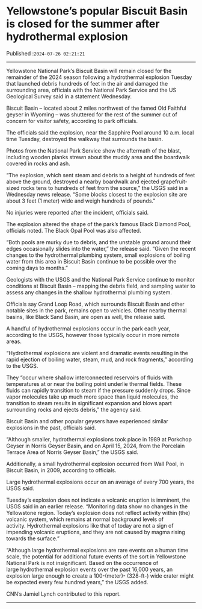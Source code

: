 # Yellowstone’s popular Biscuit Basin is closed for the summer after hydrothermal explosion

Published :`2024-07-26 02:21:21`

---

Yellowstone National Park’s Biscuit Basin will remain closed for the remainder of the 2024 season following a hydrothermal explosion Tuesday that launched debris hundreds of feet in the air and damaged the surrounding area, officials with the National Park Service and the US Geological Survey said in a statement Wednesday.

Biscuit Basin – located about 2 miles northwest of the famed Old Faithful geyser in Wyoming – was shuttered for the rest of the summer out of concern for visitor safety, according to park officials.

The officials said the explosion, near the Sapphire Pool around 10 a.m. local time Tuesday, destroyed the walkway that surrounds the basin.

Photos from the National Park Service show the aftermath of the blast, including wooden planks strewn about the muddy area and the boardwalk covered in rocks and ash.

“The explosion, which sent steam and debris to a height of hundreds of feet above the ground, destroyed a nearby boardwalk and ejected grapefruit-sized rocks tens to hundreds of feet from the source,” the USGS said in a Wednesday news release. “Some blocks closest to the explosion site are about 3 feet (1 meter) wide and weigh hundreds of pounds.”

No injuries were reported after the incident, officials said.

The explosion altered the shape of the park’s famous Black Diamond Pool, officials noted. The Black Opal Pool was also affected.

“Both pools are murky due to debris, and the unstable ground around their edges occasionally slides into the water,” the release said. “Given the recent changes to the hydrothermal plumbing system, small explosions of boiling water from this area in Biscuit Basin continue to be possible over the coming days to months.”

Geologists with the USGS and the National Park Service continue to monitor conditions at Biscuit Basin – mapping the debris field, and sampling water to assess any changes in the shallow hydrothermal plumbing system.

Officials say Grand Loop Road, which surrounds Biscuit Basin and other notable sites in the park, remains open to vehicles. Other nearby thermal basins, like Black Sand Basin, are open as well, the release said.

A handful of hydrothermal explosions occur in the park each year, according to the USGS, however those typically occur in more remote areas.

“Hydrothermal explosions are violent and dramatic events resulting in the rapid ejection of boiling water, steam, mud, and rock fragments,” according to the USGS.

They “occur where shallow interconnected reservoirs of fluids with temperatures at or near the boiling point underlie thermal fields. These fluids can rapidly transition to steam if the pressure suddenly drops. Since vapor molecules take up much more space than liquid molecules, the transition to steam results in significant expansion and blows apart surrounding rocks and ejects debris,” the agency said.

Biscuit Basin and other popular geysers have experienced similar explosions in the past, officials said.

“Although smaller, hydrothermal explosions took place in 1989 at Porkchop Geyser in Norris Geyser Basin, and on April 15, 2024, from the Porcelain Terrace Area of Norris Geyser Basin,” the USGS said.

Additionally, a small hydrothermal explosion occurred from Wall Pool, in Biscuit Basin, in 2009, according to officials.

Large hydrothermal explosions occur on an average of every 700 years, the USGS said.

Tuesday’s explosion does not indicate a volcanic eruption is imminent, the USGS said in an earlier release. “Monitoring data show no changes in the Yellowstone region. Today’s explosion does not reflect activity within (the) volcanic system, which remains at normal background levels of activity. Hydrothermal explosions like that of today are not a sign of impending volcanic eruptions, and they are not caused by magma rising towards the surface.”

“Although large hydrothermal explosions are rare events on a human time scale, the potential for additional future events of the sort in Yellowstone National Park is not insignificant. Based on the occurrence of large hydrothermal explosion events over the past 16,000 years, an explosion large enough to create a 100-(meter)- (328-ft-) wide crater might be expected every few hundred years,” the USGS added.

CNN’s Jamiel Lynch contributed to this report.

---

